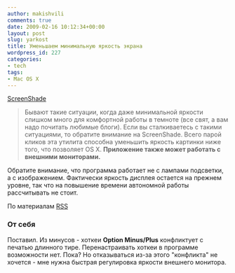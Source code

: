 ```yaml
---
author: makishvili
comments: true
date: 2009-02-16 10:12:34+00:00
layout: post
slug: yarkost
title: Уменьшаем минимальную яркость экрана
wordpress_id: 227
categories:
- tech
tags:
- Mac OS X
---
```


[ScreenShade](http://trutwo.com/screenshade.php)



> Бывают такие ситуации, когда даже минимальной яркости слишком много для комфортной работы в темноте (все свят, а вам надо почитать любимые блоги). Если вы сталкиваетесь с такими ситуациями, то обратите внимание на ScreenShade. Всего парой кликов эта утилита способна уменьшить яркость картинки ниже того, что позволяет OS X. **Приложение также может работать с внешними мониторами.**

Обратите внимание, что программа работает не с лампами подсветки, а с изображением. Фактически яркость дисплея остается на прежнем уровне, так что на повышение времени автономной работы рассчитывать не стоит.



По материалам [RSS](http://freshmac.ru/?p=1637)



### От себя


Поставил. Из минусов - хоткеи **Option Minus/Plus** конфликтует с печатью длинного тире. Перенастраивать хоткеи в программе возможности нет. Пока?
Но отказываться из-за этого "конфликта" не хочется - мне нужна быстрая регулировка яркости внешнего монитора.
